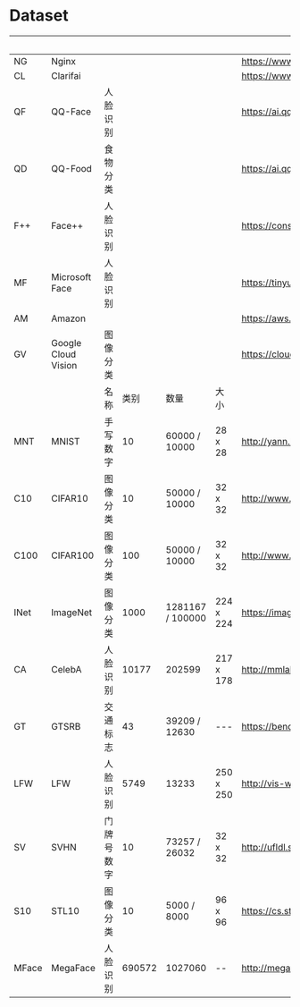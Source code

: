 # Dataset

|       |                     |       |        |                  |           | 数据地址                                                    |
|-------|---------------------|-------|--------|------------------|-----------|---------------------------------------------------------|
| NG    | Nginx               |       |        |                  |           | https://www.metamind.io                                 |
| CL    | Clarifai            |       |        |                  |           | https://www.clarifai.com/                               |
| QF    | QQ-Face             | 人脸识别  |        |                  |           | https://ai.qq.com/product/face.shtml#compare            |
| QD    | QQ-Food             | 食物分类  |        |                  |           | https://ai.qq.com/product/visionimgidy.shtml#food       |
| F++   | Face++              | 人脸识别  |        |                  |           | https://console.faceplusplus.com/documents/5679308      |
| MF    | Microsoft Face      | 人脸识别  |        |                  |           | https://tinyurl.com/t7ulxvx                             |
| AM    | Amazon              |       |        |                  |           | https://aws.amazon.com/machine-learning                 |
| GV    | Google Cloud Vision | 图像分类  |        |                  |           | https://cloud.google.com/vision/docs/drag-and-drop      |
|       |                     | 名称    | 类别     | 数量               | 大小        |                                                         |
| MNT   | MNIST               | 手写数字  | 10     | 60000 / 10000    | 28 x 28   | http://yann.lecun.com/exdb/mnist/                       |
| C10   | CIFAR10             | 图像分类  | 10     | 50000 / 10000    | 32 x 32   | http://www.cs.utoronto.ca/~kriz/cifar.html              |
| C100  | CIFAR100            | 图像分类  | 100    | 50000 / 10000    | 32 x 32   | http://www.cs.toronto.edu/~kriz/cifar.html              |
| INet  | ImageNet            | 图像分类  | 1000   | 1281167 / 100000 | 224 x 224 | https://image-net.org/                                  |
| CA    | CelebA              | 人脸识别  | 10177  | 202599           | 217 x 178 | http://mmlab.ie.cuhk.edu.hk/projects/CelebA.html        |
| GT    | GTSRB               | 交通标志  | 43     | 39209 / 12630    | ---       | https://benchmark.ini.rub.de/gtsrb_news.html            |
| LFW   | LFW                 | 人脸识别  | 5749   | 13233            | 250 x 250 | http://vis-www.cs.umass.edu/lfw/                        |
| SV    | SVHN                | 门牌号数字 | 10     | 73257 / 26032    | 32 x 32   | http://ufldl.stanford.edu/housenumbers/                 |
| S10   | STL10               | 图像分类  | 10     | 5000 / 8000      | 96 x 96   | https://cs.stanford.edu/~acoates/stl10/                 |
| MFace | MegaFace            | 人脸识别  | 690572 | 1027060          | --        | http://megaface.cs.washington.edu/dataset/download.html |
